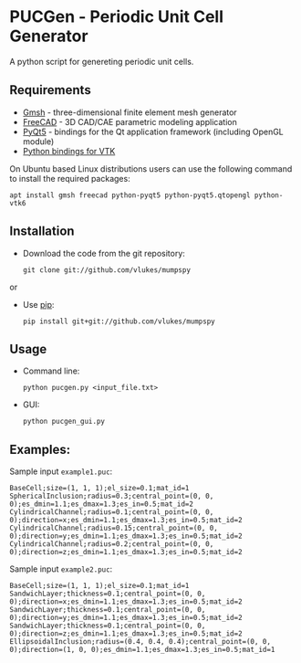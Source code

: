 PUCGen - Periodic Unit Cell Generator
=====================================

A python script for genereting periodic unit cells.

Requirements
------------

* [Gmsh](http://gmsh.info/) - three-dimensional finite element mesh generator
* [FreeCAD](https://www.freecadweb.org) - 3D CAD/CAE parametric modeling application
* [PyQt5](https://riverbankcomputing.com/software/pyqt/intro) - bindings for the Qt application framework (including OpenGL module)
* [Python bindings for VTK](https://vtk.org/download)

On Ubuntu based Linux distributions users can use the following command to install the required packages:

    apt install gmsh freecad python-pyqt5 python-pyqt5.qtopengl python-vtk6

Installation
------------

* Download the code from the git repository:

      git clone git://github.com/vlukes/mumpspy

or

* Use [pip](https://pypi.org/project/pip/):

      pip install git+git://github.com/vlukes/mumpspy

Usage
-----

* Command line:

      python pucgen.py <input_file.txt>

* GUI:

      python pucgen_gui.py

Examples:
---------

Sample input `example1.puc`:
```
BaseCell;size=(1, 1, 1);el_size=0.1;mat_id=1
SphericalInclusion;radius=0.3;central_point=(0, 0, 0);es_dmin=1.1;es_dmax=1.3;es_in=0.5;mat_id=2
CylindricalChannel;radius=0.1;central_point=(0, 0, 0);direction=x;es_dmin=1.1;es_dmax=1.3;es_in=0.5;mat_id=2
CylindricalChannel;radius=0.15;central_point=(0, 0, 0);direction=y;es_dmin=1.1;es_dmax=1.3;es_in=0.5;mat_id=2
CylindricalChannel;radius=0.2;central_point=(0, 0, 0);direction=z;es_dmin=1.1;es_dmax=1.3;es_in=0.5;mat_id=2
```

Sample input `example2.puc`:
```
BaseCell;size=(1, 1, 1);el_size=0.1;mat_id=1
SandwichLayer;thickness=0.1;central_point=(0, 0, 0);direction=x;es_dmin=1.1;es_dmax=1.3;es_in=0.5;mat_id=2
SandwichLayer;thickness=0.1;central_point=(0, 0, 0);direction=y;es_dmin=1.1;es_dmax=1.3;es_in=0.5;mat_id=2
SandwichLayer;thickness=0.1;central_point=(0, 0, 0);direction=z;es_dmin=1.1;es_dmax=1.3;es_in=0.5;mat_id=2
EllipsoidalInclusion;radius=(0.4, 0.4, 0.4);central_point=(0, 0, 0);direction=(1, 0, 0);es_dmin=1.1;es_dmax=1.3;es_in=0.5;mat_id=1
```

